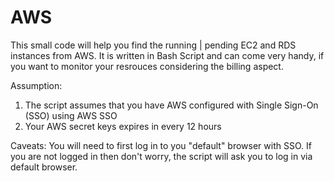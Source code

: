 # AWS
This small code will help you find the running | pending EC2 and RDS instances from AWS.
It is written in Bash Script and can come very handy, if you want to monitor your resrouces considering the billing aspect.

Assumption:
1) The script assumes that you have AWS configured with Single Sign-On (SSO) using AWS SSO
2) Your AWS secret keys expires in every 12 hours

Caveats:
You will need to first log in to you "default" browser with SSO. If you are not logged in then don't worry, the script will ask you to log in via default browser.


